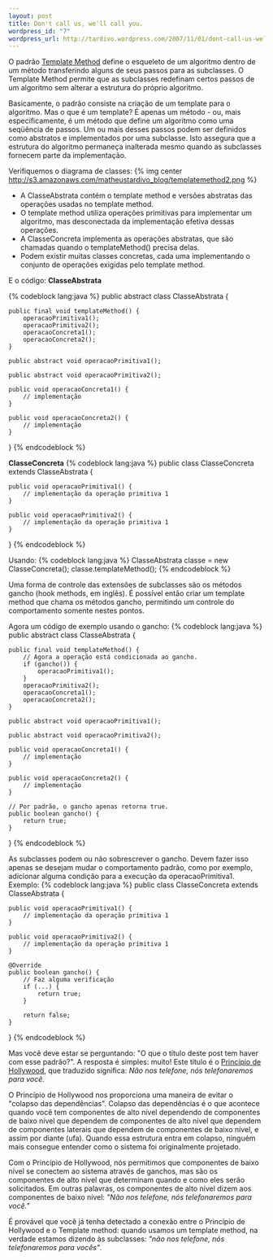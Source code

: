```yaml
--- 
layout: post
title: Don't call us, we'll call you.
wordpress_id: "7"
wordpress_url: http://tardivo.wordpress.com/2007/11/01/dont-call-us-well-call-you/
---
```

O padrão <a href="http://en.wikipedia.org/wiki/Template_method_pattern">Template Method</a> define o esqueleto de um algoritmo dentro de um método transferindo alguns de seus passos para as subclasses. O Template Method permite que as subclasses redefinam certos passos de um algoritmo sem alterar a estrutura do próprio algoritmo.

Basicamente, o padrão consiste na criação de um template para o algoritmo. Mas o que é um template? É apenas um método - ou, mais especificamente, é um método que define um algoritmo como uma seqüência de passos. Um ou mais desses passos podem ser definidos como abstratos e implementados por uma subclasse. Isto assegura que a estrutura do algoritmo permaneça inalterada mesmo quando as subclasses fornecem parte da implementação.

Verifiquemos o diagrama de classes: 
{% img center http://s3.amazonaws.com/matheustardivo_blog/templatemethod2.png %}

<ul>
	<li>A ClasseAbstrata contém o template method e versões abstratas das operações usadas no template method.</li>
	<li>O template method utiliza operações primitivas para implementar um algoritmo, mas desconectada da implementação efetiva dessas operações.</li>
	<li>A ClasseConcreta implementa as operações abstratas, que são chamadas quando o templateMethod() precisa delas.</li>
	<li>Podem existir muitas classes concretas, cada uma implementando o conjunto de operações exigidas pelo template method.</li>
</ul>

E o código:
<strong>ClasseAbstrata</strong>

{% codeblock lang:java %}
public abstract class ClasseAbstrata {

	public final void templateMethod() {
		operacaoPrimitiva1();
		operacaoPrimitiva2();
		operacaoConcreta1();
		operacaoConcreta2();
	}

	public abstract void operacaoPrimitiva1();

	public abstract void operacaoPrimitiva2();

	public void operacaoConcreta1() {
		// implementação
	}

	public void operacaoConcreta2() {
		// implementação
	}
}
{% endcodeblock %}

<strong>ClasseConcreta</strong>
{% codeblock lang:java %}
public class ClasseConcreta extends ClasseAbstrata {

	public void operacaoPrimitiva1() {
		// implementação da operação primitiva 1
	}

	public void operacaoPrimitiva2() {
		// implementação da operação primitiva 1
	}
}
{% endcodeblock %}

Usando:
{% codeblock lang:java %}
ClasseAbstrata classe = new ClasseConcreta();
classe.templateMethod();
{% endcodeblock %}

Uma forma de controle das extensões de subclasses são os métodos gancho (hook methods, em inglês). É possível então criar um template method que chama os métodos gancho, permitindo um controle do comportamento somente nestes pontos.

Agora um código de exemplo usando o gancho:
{% codeblock lang:java %}
public abstract class ClasseAbstrata {

	public final void templateMethod() {
		// Agora a operação está condicionada ao gancho.
		if (gancho()) {
			operacaoPrimitiva1();
		}
		operacaoPrimitiva2();
		operacaoConcreta1();
		operacaoConcreta2();
	}

	public abstract void operacaoPrimitiva1();

	public abstract void operacaoPrimitiva2();

	public void operacaoConcreta1() {
		// implementação
	}

	public void operacaoConcreta2() {
		// implementação
	}

	// Por padrão, o gancho apenas retorna true.
	public boolean gancho() {
		return true;
	}
}
{% endcodeblock %}

As subclasses podem ou não sobrescrever o gancho. Devem fazer isso apenas se desejam mudar o comportamento padrão, como por exemplo, adicionar alguma condição para a execução da operacaoPrimitiva1.
Exemplo:
{% codeblock lang:java %}
public class ClasseConcreta extends ClasseAbstrata {

	public void operacaoPrimitiva1() {
		// implementação da operação primitiva 1
	}

	public void operacaoPrimitiva2() {
		// implementação da operação primitiva 1
	}

	@Override
	public boolean gancho() {
		// Faz alguma verificação
		if (...) {
			return true;
		}

		return false;
	}
}
{% endcodeblock %}

Mas você deve estar se perguntando: "O que o título deste post tem haver com esse padrão?". A resposta é simples: muito!
Este título é o <a href="http://en.wikipedia.org/wiki/Hollywood_Principle">Princípio de Hollywood</a>, que traduzido significa: <em>Não nos telefone, nós telefonaremos para você.</em>

O Princípio de Hollywood nos proporciona uma maneira de evitar o "colapso das dependências". Colapso das dependências é o que acontece quando você tem componentes de alto nível dependendo de componentes de baixo nível que dependem de componentes de alto nível que dependem de componentes laterais que dependem de componentes de baixo nível, e assim por diante (ufa). Quando essa estrutura entra em colapso, ninguém mais consegue entender como o sistema foi originalmente projetado.

Com o Princípio de Hollywood, nós permitimos que componentes de baixo nível se conectem ao sistema através de ganchos, mas são os componentes de alto nível que determinam quando e como eles serão solicitados. Em outras palavras, os componentes de alto nível dizem aos componentes de baixo nível: <em>"Não nos telefone, nós telefonaremos para você."</em>

É provável que você já tenha detectado a conexão entre o Princípio de Hollywood e o Template method: quando usamos um template method, na verdade estamos dizendo às subclasses: <em>"não nos telefone, nós telefonaremos para vocês"</em>.
